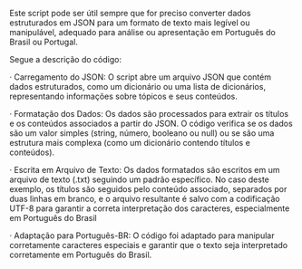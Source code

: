 Este script pode ser útil sempre que for preciso converter dados estruturados em JSON para um formato de texto mais legível ou manipulável, adequado para análise ou apresentação em Português do Brasil ou Portugal.

Segue a descrição do código:

· Carregamento do JSON: O script abre um arquivo JSON que contém dados estruturados, como um dicionário ou uma lista de dicionários, representando informações sobre tópicos e seus conteúdos.

· Formatação dos Dados: Os dados são processados para extrair os títulos e os conteúdos associados a partir do JSON. O código verifica se os dados são um valor simples (string, número, booleano ou null) ou se são uma estrutura mais complexa (como um dicionário contendo títulos e conteúdos).

· Escrita em Arquivo de Texto: Os dados formatados são escritos em um arquivo de texto (.txt) seguindo um padrão específico. No caso deste exemplo, os títulos são seguidos pelo conteúdo associado, separados por duas linhas em branco, e o arquivo resultante é salvo com a codificação UTF-8 para garantir a correta interpretação dos caracteres, especialmente em Português do Brasil

· Adaptação para Português-BR: O código foi adaptado para manipular corretamente caracteres especiais e garantir que o texto seja interpretado corretamente em Português do Brasil.
